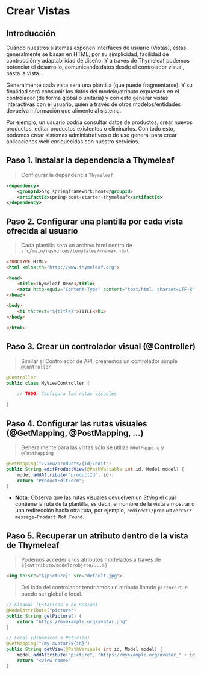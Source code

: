 # Crear Vistas

## Introducción

Cuándo nuestros sistemas exponen interfaces de usuario (Vistas), estas generalmente se basan en HTML,
por su simplicidad, facilidad de contrucción y adaptabilidad de diseño. Y a través de Thymeleaf podemos
potenciar el desarrollo, comunicando datos desde el controlador visual, hasta la vista.

Generalmente cada vista será una plantilla (que puede fragmentarse). Y su finalidad será
consumir los datos del modelo/atributo expuestos en el controlador (de forma global o unitaria)
y con esto generar vistas interactivas con el usuario, quién a través de otros modelos/entidades
devuelva información que alimente al sistema.

Por ejemplo, un usuario podría consultar datos de productos, crear nuevos productos, editar productos
existentes o eliminarlos. Con todo esto, podemos crear sistemas administrativos o de uso general
para crear aplicaciones web enriquecidas con nuestro servicios.

## Paso 1. Instalar la dependencia a Thymeleaf

> Configurar la dependencia `Thymeleaf`

```xml
<dependency>
	<groupId>org.springframework.boot</groupId>
	<artifactId>spring-boot-starter-thymeleaf</artifactId>
</dependency>
```

## Paso 2. Configurar una plantilla por cada vista ofrecida al usuario

> Cada plantilla será un archivo html dentro de `src/main/resources/templates/<name>.html`

```html
<!DOCTYPE HTML>
<html xmlns:th="http://www.thymeleaf.org">

<head>
    <title>Thymeleaf Demo</title>
    <meta http-equiv="Content-Type" content="text/html; charset=UTF-8" />
</head>

<body>
    <h1 th:text="${title}">TITLE</h1>
</body>

</html>
```

## Paso 3. Crear un controlador visual (@Controller)

> Similar al Controlador de API, crearemos un controlador simple `@Controller`

```java
@Controller
public class MyViewController {

    // TODO: Configura las rutas visuales

}
```

## Paso 4. Configurar las rutas visuales (@GetMapping, @PostMapping, ...)

> Generalmente para las vistas sólo se utiliza `@GetMapping` y `@PostMapping`

```java
@GetMapping("/view/products/{id}/edit")
public String editProductView(@PathVariable int id, Model model) {
    model.addAttribute("productId", id);
    return "ProductEditForm";
}
```

* **Nota:** Observa que las rutas visuales devuelven un *String* el cuál contiene la ruta de la plantilla,
es decir, el nombre de la vista a mostrar o una redirección hacia otra ruta, por ejemplo, 
`redirect:/product/error?message=Product Not Found`.

## Paso 5. Recuperar un atributo dentro de la vista de Thymeleaf

> Podemos acceder a los atributos modelados a través de `${<attributo/modelo/objeto/...>}`

```html
<img th:src="${picture}" src="default.jpg">
```

> Del lado del controlador tendríamos un atributo llamdo `picture` que puede ser global o local.

```java
// Gloabal (Estáticas o de Sesión)
@ModelAttribute("picture")
public String getPicture() {
    return "https://myexample.org/avatar.png"
}

// Local (Dinámicas o Petición)
@GetMapping("/my-avatar/${id}")
public String getView(@PathVariable int id, Model model) {
    model.addAttribute("picture", "https://myexample.org/avatar_" + id + ".png")
    return "<view name>"
}
```






